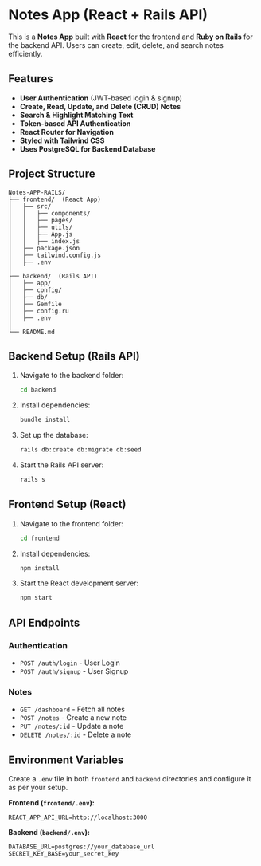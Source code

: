 # Notes App (React + Rails API)

This is a **Notes App** built with **React** for the frontend and **Ruby on Rails** for the backend API. Users can create, edit, delete, and search notes efficiently.

## Features
- **User Authentication** (JWT-based login & signup)
- **Create, Read, Update, and Delete (CRUD) Notes**
- **Search & Highlight Matching Text**
- **Token-based API Authentication**
- **React Router for Navigation**
- **Styled with Tailwind CSS**
- **Uses PostgreSQL for Backend Database**

## Project Structure
```
Notes-APP-RAILS/
├── frontend/  (React App)
│   ├── src/
│   │   ├── components/
│   │   ├── pages/
│   │   ├── utils/
│   │   ├── App.js
│   │   ├── index.js
│   ├── package.json
│   ├── tailwind.config.js
│   ├── .env
│
├── backend/  (Rails API)
│   ├── app/
│   ├── config/
│   ├── db/
│   ├── Gemfile
│   ├── config.ru
│   ├── .env
│
└── README.md
```

## Backend Setup (Rails API)
1. Navigate to the backend folder:
   ```sh
   cd backend
   ```
2. Install dependencies:
   ```sh
   bundle install
   ```
3. Set up the database:
   ```sh
   rails db:create db:migrate db:seed
   ```
4. Start the Rails API server:
   ```sh
   rails s
   ```

## Frontend Setup (React)
1. Navigate to the frontend folder:
   ```sh
   cd frontend
   ```
2. Install dependencies:
   ```sh
   npm install
   ```
3. Start the React development server:
   ```sh
   npm start
   ```

## API Endpoints
### Authentication
- `POST /auth/login` - User Login
- `POST /auth/signup` - User Signup

### Notes
- `GET /dashboard` - Fetch all notes
- `POST /notes` - Create a new note
- `PUT /notes/:id` - Update a note
- `DELETE /notes/:id` - Delete a note

## Environment Variables
Create a `.env` file in both `frontend` and `backend` directories and configure it as per your setup.

**Frontend (`frontend/.env`):**
```
REACT_APP_API_URL=http://localhost:3000
```

**Backend (`backend/.env`):**
```
DATABASE_URL=postgres://your_database_url
SECRET_KEY_BASE=your_secret_key
```


